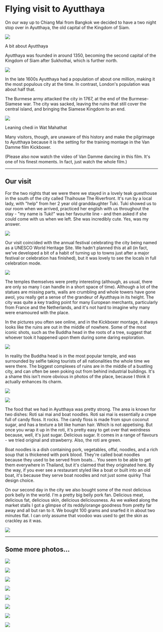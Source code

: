 # Flying visit to Ayutthaya

On our way up to Chiang Mai from Bangkok we decided to have a two night stop over in Ayutthaya, the old capital of the Kingdom of Siam.

![](https://dl.dropboxusercontent.com/s/vy6fuwiqpos1d5b/IMG_8349.JPG?dl=0)

A bit about Ayutthaya

Ayutthaya was founded in around 1350, becoming the second capital of the Kingdom of Siam after Sukhothai, which is further north.

![](https://dl.dropboxusercontent.com/s/axebg5y7pxfivkn/IMG_8243.JPG?dl=0)

In the late 1600s Ayutthaya had a population of about one million, making it the most populous city at the time. In contrast, London's population was about half that.

The Burmese army attacked the city in 1767, at the end of the Burmese-Siamese war. The city was sacked, leaving the ruins that still cover the central island, and bringing the Siamese Kingdom to an end.

![](https://dl.dropboxusercontent.com/s/g50sdc44rp4nvaj/IMG_8263.JPG?dl=0)

Leaning chedi in Wat Mahathat

Many visitors, though, are unaware of this history and make the pilgrimage to Ayutthaya because it is the setting for the training montage in the Van Damme film Kickboxer.



(Please also now watch the video of Van Damme dancing in this film. It's one of his finest moments. In fact, just watch the whole film.)

---

## Our visit

For the two nights that we were there we stayed in a lovely teak guesthouse in the south of the city called Thaihouse The Riverfront. It's run by a local lady, with "help" from her 2 year old granddaughter Tuki. Tuki showed us to our room when we arrived, practiced her english with us throughout the stay - "my name is Tuki!" was her favourite line - and then asked if she could come with us when we left. She was incredibly cute. Yes, was my answer.

![](https://dl.dropboxusercontent.com/s/0az2kibh42v5mkx/IMG_8308.JPG?dl=0)

Our visit coincided with the annual festival celebrating the city being named as a UNESCO World Heritage Site. We hadn't planned this at all (in fact, we've developed a bit of a habit of turning up to towns just after a major festival or celebration has finished), but it was lovely to see the locals in full celebration mode.

![](https://dl.dropboxusercontent.com/s/ddez6mp97x23fo5/IMG_8321.JPG?dl=0)

The temples themselves were pretty interesting (although, as usual, there are only so many I can handle in a short space of time). Although a lot of the statues are missing parts, walls are crumbling and whole towers have gone awol, you really get a sense of the grandeur of Ayutthaya in its height. The city was quite a key trading point for many European merchants, particularly from France and the Netherlands, and it's not hard to imagine why many were enamoured with the place.

In the pictures you often see online, and in the Kickboxer montage, it always looks like the ruins are out in the middle of nowhere. Some of the most iconic shots, such as the Buddha head in the roots of a tree, suggest that whoever took it happened upon them during some daring exploration.

![](https://dl.dropboxusercontent.com/s/59zhc4w3ufhmdn1/IMG_8288.JPG?dl=0)

In reality the Buddha head is in the most popular temple, and was surrounded by selfie taking tourists of all nationalities the whole time we were there. The biggest complexes of ruins are in the middle of a bustling city, and can often be seen poking out from behind industrial buildings. It's a shame this isn't more obvious in photos of the place, because I think it actually enhances its charm.

![](https://dl.dropboxusercontent.com/s/te7sjikwxm21vjn/IMG_8271.JPG?dl=0)

![](https://dl.dropboxusercontent.com/s/wa2h8v1lm174bfa/IMG_8398.JPG?dl=0)

The food that we had in Ayutthaya was pretty strong. The area is known for two dishes: Roti sai mai and boat noodles. Roti sai mai is essentially a crepe full of candy floss. It rocks. The candy floss is made from spun coconut sugar, and has a texture a bit like human hair. Which is not appetising. But once you wrap it up in the roti, it's pretty easy to get over that weirdness because, well, it's just sugar. Delicious sugar. It comes in a range of flavours - we tried original and strawberry. Also, the roti are green.

Boat noodles is a dish containing pork, vegetables, offal, noodles, and a rich soup that is thickened with pork blood. They're called boat noodles because they used to be served from boats... You seem to be able to get them everywhere in Thailand, but it's claimed that they originated here. By the way, if you ever see a restaurant styled like a boat or built into an old boat, it's because they serve boat noodles and not just some quirky Thai design choice.

On our second day in the city we also bought some of the most delicious pork belly in the world. I'm a pretty big belly pork fan. Delicious meat, delicious fat, delicious skin, delicious deliciousness. As we walked along the market stalls I got a glimpse of its reddy/orange goodness from pretty far away and all but ran to it. We bought 100 grams and snarfed it in about two minutes flat. I can only assume that voodoo was used to get the skin as crackley as it was.

![](https://dl.dropboxusercontent.com/s/94t4m99ysv070ff/IMG_8389.JPG?dl=0)

---

## Some more photos...

![](https://dl.dropboxusercontent.com/s/b66vidxuo1t0w8p/IMG_8178.JPG?dl=0)

![](https://dl.dropboxusercontent.com/s/qiug5smmhh37rrw/IMG_8200.JPG?dl=0)

![](https://dl.dropboxusercontent.com/s/6u33zy5ghcx1ulf/IMG_8191.JPG?dl=0)

![](https://dl.dropboxusercontent.com/s/evml2v0v5co4xpu/IMG_8324.JPG?dl=0)

![](https://dl.dropboxusercontent.com/s/4vsibw0g1g9e30n/IMG_8198%20%281%29.jpg?dl=0)

![](https://dl.dropboxusercontent.com/s/z8usyt144b4424j/IMG_8393.JPG?dl=0)

![](https://dl.dropboxusercontent.com/s/zr4gozrr0uh4xlh/IMG_8302.JPG?dl=0)

![](https://dl.dropboxusercontent.com/s/0vvhupsp5w8b0zd/IMG_8186.JPG?dl=0)
